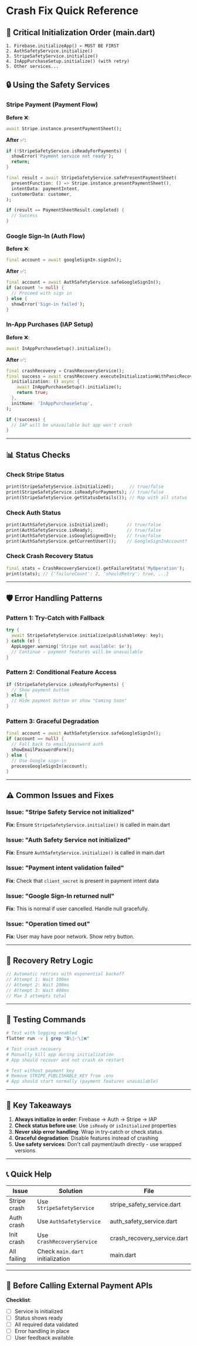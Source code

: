 # Crash Fix Quick Reference

## 🚨 Critical Initialization Order (main.dart)

```
1. Firebase.initializeApp() ← MUST BE FIRST
2. AuthSafetyService.initialize()
3. StripeSafetyService.initialize()
4. InAppPurchaseSetup.initialize() (with retry)
5. Other services...
```

## 🔒 Using the Safety Services

### Stripe Payment (Payment Flow)

**Before** ❌:

```dart
await Stripe.instance.presentPaymentSheet();
```

**After** ✅:

```dart
if (!StripeSafetyService.isReadyForPayments) {
  showError('Payment service not ready');
  return;
}

final result = await StripeSafetyService.safePresentPaymentSheet(
  presentFunction: () => Stripe.instance.presentPaymentSheet(),
  intentData: paymentIntent,
  customerData: customer,
);

if (result == PaymentSheetResult.completed) {
  // Success
}
```

### Google Sign-In (Auth Flow)

**Before** ❌:

```dart
final account = await googleSignIn.signIn();
```

**After** ✅:

```dart
final account = await AuthSafetyService.safeGoogleSignIn();
if (account != null) {
  // Proceed with sign in
} else {
  showError('Sign-in failed');
}
```

### In-App Purchases (IAP Setup)

**Before** ❌:

```dart
await InAppPurchaseSetup().initialize();
```

**After** ✅:

```dart
final crashRecovery = CrashRecoveryService();
final success = await crashRecovery.executeInitializationWithPanicRecovery(
  initialization: () async {
    await InAppPurchaseSetup().initialize();
    return true;
  },
  initName: 'InAppPurchaseSetup',
);

if (!success) {
  // IAP will be unavailable but app won't crash
}
```

---

## 📊 Status Checks

### Check Stripe Status

```dart
print(StripeSafetyService.isInitialized);      // true/false
print(StripeSafetyService.isReadyForPayments); // true/false
print(StripeSafetyService.getStatusDetails()); // Map with all status
```

### Check Auth Status

```dart
print(AuthSafetyService.isInitialized);       // true/false
print(AuthSafetyService.isReady);             // true/false
print(AuthSafetyService.isGoogleSignedIn);    // true/false
print(AuthSafetyService.getCurrentUser());    // GoogleSignInAccount?
```

### Check Crash Recovery Status

```dart
final stats = CrashRecoveryService().getFailureStats('MyOperation');
print(stats); // {'failureCount': 2, 'shouldRetry': true, ...}
```

---

## 🛡️ Error Handling Patterns

### Pattern 1: Try-Catch with Fallback

```dart
try {
  await StripeSafetyService.initialize(publishableKey: key);
} catch (e) {
  AppLogger.warning('Stripe not available: $e');
  // Continue - payment features will be unavailable
}
```

### Pattern 2: Conditional Feature Access

```dart
if (StripeSafetyService.isReadyForPayments) {
  // Show payment button
} else {
  // Hide payment button or show "Coming Soon"
}
```

### Pattern 3: Graceful Degradation

```dart
final account = await AuthSafetyService.safeGoogleSignIn();
if (account == null) {
  // Fall back to email/password auth
  showEmailPasswordForm();
} else {
  // Use Google sign-in
  processGoogleSignIn(account);
}
```

---

## ⚠️ Common Issues and Fixes

### Issue: "Stripe Safety Service not initialized"

**Fix**: Ensure `StripeSafetyService.initialize()` is called in main.dart

### Issue: "Auth Safety Service not initialized"

**Fix**: Ensure `AuthSafetyService.initialize()` is called in main.dart

### Issue: "Payment intent validation failed"

**Fix**: Check that `client_secret` is present in payment intent data

### Issue: "Google Sign-In returned null"

**Fix**: This is normal if user cancelled. Handle null gracefully.

### Issue: "Operation timed out"

**Fix**: User may have poor network. Show retry button.

---

## 🔄 Recovery Retry Logic

```dart
// Automatic retries with exponential backoff
// Attempt 1: Wait 100ms
// Attempt 2: Wait 200ms
// Attempt 3: Wait 400ms
// Max 3 attempts total
```

---

## 📱 Testing Commands

```bash
# Test with logging enabled
flutter run -v | grep "🔒\|✅\|❌"

# Test crash recovery
# Manually kill app during initialization
# App should recover and not crash on restart

# Test without payment key
# Remove STRIPE_PUBLISHABLE_KEY from .env
# App should start normally (payment features unavailable)
```

---

## 🎯 Key Takeaways

1. **Always initialize in order**: Firebase → Auth → Stripe → IAP
2. **Check status before use**: Use `isReady` or `isInitialized` properties
3. **Never skip error handling**: Wrap in try-catch or check status
4. **Graceful degradation**: Disable features instead of crashing
5. **Use safety services**: Don't call payment/auth directly - use wrapped versions

---

## 📞 Quick Help

| Issue        | Solution                         | File                        |
| ------------ | -------------------------------- | --------------------------- |
| Stripe crash | Use `StripeSafetyService`        | stripe_safety_service.dart  |
| Auth crash   | Use `AuthSafetyService`          | auth_safety_service.dart    |
| Init crash   | Use `CrashRecoveryService`       | crash_recovery_service.dart |
| All failing  | Check `main.dart` initialization | main.dart                   |

---

## 🚀 Before Calling External Payment APIs

**Checklist**:

- [ ] Service is initialized
- [ ] Status shows ready
- [ ] All required data validated
- [ ] Error handling in place
- [ ] User feedback available
